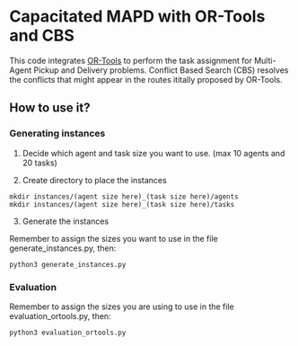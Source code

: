 # Capacitated MAPD with OR-Tools and CBS

This code integrates [OR-Tools](https://developers.google.com/optimization/routing/vrp) to perform the task assignment for Multi-Agent Pickup and Delivery problems. Conflict Based Search (CBS) resolves the conflicts that might appear in the routes ititally proposed by OR-Tools.

## How to use it?

### Generating instances

1. Decide which agent and task size you want to use. (max 10 agents and 20 tasks)

2. Create directory to place the instances

```
mkdir instances/(agent size here)_(task size here)/agents
mkdir instances/(agent size here)_(task size here)/tasks
```

3. Generate the instances

Remember to assign the sizes you want to use in the file generate_instances.py, then:

```
python3 generate_instances.py
```

### Evaluation

Remember to assign the sizes you are using to use in the file evaluation_ortools.py, then:

```
python3 evaluation_ortools.py
```
